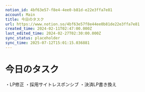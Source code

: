 ```yaml
---
notion_id: 4bf63e57-f8e4-4ee0-b81d-e22e3ffa7e81
account: Main
title: 今日のタスク
url: https://www.notion.so/4bf63e57f8e44ee0b81de22e3ffa7e81
created_time: 2024-02-11T02:47:00.000Z
last_edited_time: 2024-02-27T02:30:00.000Z
sync_status: placeholder
sync_time: 2025-07-12T15:01:15.036881
---
```

# 今日のタスク

・LP修正
・採用サイトレスポンシブ
・決済LP書き換え